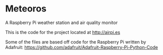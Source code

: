 Meteoros
========

A Raspberry Pi weather station and air quality monitor

This is the code for the project located at http://airpi.es

Some of the files are based off code for the Raspberry Pi written by Adafruit: https://github.com/adafruit/Adafruit-Raspberry-Pi-Python-Code
